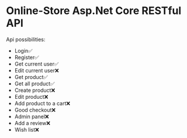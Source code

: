 # Online-Store Asp.Net Core RESTful API
Api possibilities:
<ul>
  <li>Login✅</li>
  <li>Register✅</li>
  <li>Get current user✅</li>
  <li>Edit current user❌</li>
  <li>Get product✅</li>
  <li>Get all product✅</li>
  <li>Create product❌</li>
  <li>Edit product❌</li>
  <li>Add product to a cart❌</li>
  <li>Good checkout❌</li>
  <li>Admin panel❌</li>
  <li>Add a review❌</li>
  <li>Wish list❌</li>
</ul>
